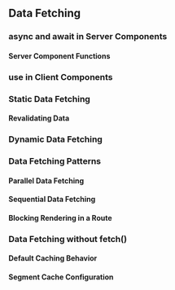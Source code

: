 ## Data Fetching

### async and await in Server Components
#### Server Component Functions
### use in Client Components
### Static Data Fetching
#### Revalidating Data
### Dynamic Data Fetching
### Data Fetching Patterns
#### Parallel Data Fetching
#### Sequential Data Fetching
#### Blocking Rendering in a Route
### Data Fetching without fetch()
#### Default Caching Behavior
#### Segment Cache Configuration
